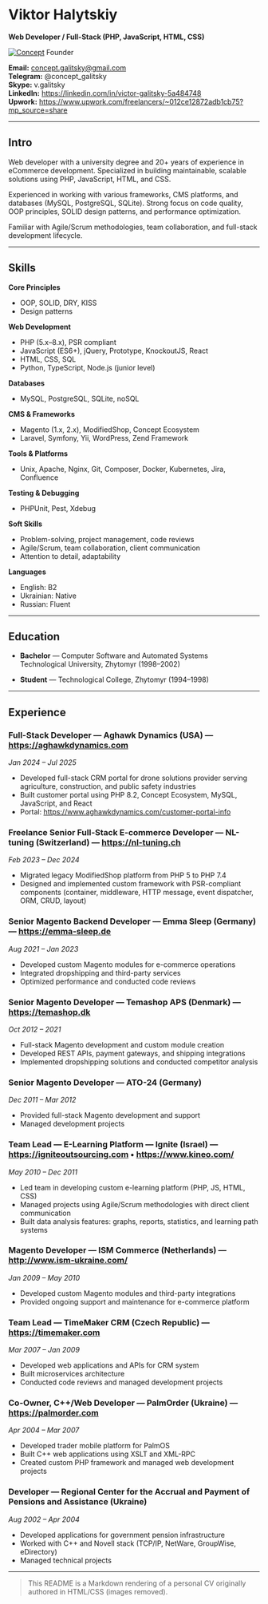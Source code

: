 # Viktor Halytskiy

**Web Developer / Full-Stack (PHP, JavaScript, HTML, CSS)**

[![Concept](https://img.shields.io/badge/Concept-Ecosystem-violet.svg)](https://github.com/Concept-Labs) Founder


**Email:** [concept.galitsky@gmail.com](mailto:concept.galitsky@gmail.com)  
**Telegram:** @concept_galitsky  
**Skype:** v.galitsky  
**LinkedIn:** https://linkedin.com/in/victor-galitsky-5a484748  
**Upwork:** https://www.upwork.com/freelancers/~012ce12872adb1cb75?mp_source=share

---

## Intro

Web developer with a university degree and 20+ years of experience in eCommerce development. Specialized in building maintainable, scalable solutions using PHP, JavaScript, HTML, and CSS.

Experienced in working with various frameworks, CMS platforms, and databases (MySQL, PostgreSQL, SQLite). Strong focus on code quality, OOP principles, SOLID design patterns, and performance optimization.

Familiar with Agile/Scrum methodologies, team collaboration, and full-stack development lifecycle.

---

## Skills

**Core Principles**
- OOP, SOLID, DRY, KISS
- Design patterns

**Web Development**
- PHP (5.x–8.x), PSR compliant
- JavaScript (ES6+), jQuery, Prototype, KnockoutJS, React
- HTML, CSS, SQL
- Python, TypeScript, Node.js (junior level)

**Databases**
- MySQL, PostgreSQL, SQLite, noSQL

**CMS & Frameworks**
- Magento (1.x, 2.x), ModifiedShop, Concept Ecosystem
- Laravel, Symfony, Yii, WordPress, Zend Framework

**Tools & Platforms**
- Unix, Apache, Nginx, Git, Composer, Docker, Kubernetes, Jira, Confluence

**Testing & Debugging**
- PHPUnit, Pest, Xdebug

**Soft Skills**
- Problem-solving, project management, code reviews
- Agile/Scrum, team collaboration, client communication
- Attention to detail, adaptability

**Languages**
- English: B2
- Ukrainian: Native
- Russian: Fluent
---

## Education

- **Bachelor** — Computer Software and Automated Systems  
  Technological University, Zhytomyr (1998–2002)

- **Student** — Technological College, Zhytomyr (1994–1998)

---

## Experience

### Full-Stack Developer — Aghawk Dynamics (USA) — https://aghawkdynamics.com
*Jan 2024 – Jul 2025*  
- Developed full-stack CRM portal for drone solutions provider serving agriculture, construction, and public safety industries
- Built customer portal using PHP 8.2, Concept Ecosystem, MySQL, JavaScript, and React
- Portal: https://www.aghawkdynamics.com/customer-portal-info

### Freelance Senior Full-Stack E-commerce Developer — NL-tuning (Switzerland) — https://nl-tuning.ch
*Feb 2023 – Dec 2024*  
- Migrated legacy ModifiedShop platform from PHP 5 to PHP 7.4
- Designed and implemented custom framework with PSR-compliant components (container, middleware, HTTP message, event dispatcher, ORM, CRUD, layout)

### Senior Magento Backend Developer — Emma Sleep (Germany) — https://emma-sleep.de
*Aug 2021 – Jan 2023*  
- Developed custom Magento modules for e-commerce operations
- Integrated dropshipping and third-party services
- Optimized performance and conducted code reviews

### Senior Magento Developer — Temashop APS (Denmark) — https://temashop.dk
*Oct 2012 – 2021*  
- Full-stack Magento development and custom module creation
- Developed REST APIs, payment gateways, and shipping integrations
- Implemented dropshipping solutions and conducted competitor analysis

### Senior Magento Developer — ATO-24 (Germany)
*Dec 2011 – Mar 2012*  
- Provided full-stack Magento development and support
- Managed development projects

### Team Lead — E-Learning Platform — Ignite (Israel) — https://igniteoutsourcing.com • https://www.kineo.com/
*May 2010 – Dec 2011*  
- Led team in developing custom e-learning platform (PHP, JS, HTML, CSS)
- Managed projects using Agile/Scrum methodologies with direct client communication
- Built data analysis features: graphs, reports, statistics, and learning path systems

### Magento Developer — ISM Commerce (Netherlands) — http://www.ism-ukraine.com/
*Jan 2009 – May 2010*  
- Developed custom Magento modules and third-party integrations
- Provided ongoing support and maintenance for e-commerce platform

### Team Lead — TimeMaker CRM (Czech Republic) — https://timemaker.com
*Mar 2007 – Jan 2009*  
- Developed web applications and APIs for CRM system
- Built microservices architecture
- Conducted code reviews and managed development projects

### Co-Owner, C++/Web Developer — PalmOrder (Ukraine) — https://palmorder.com
*Apr 2004 – Mar 2007*  
- Developed trader mobile platform for PalmOS
- Built C++ web applications using XSLT and XML-RPC
- Created custom PHP framework and managed web development projects

### Developer — Regional Center for the Accrual and Payment of Pensions and Assistance (Ukraine)
*Aug 2002 – Apr 2004*  
- Developed applications for government pension infrastructure
- Worked with C++ and Novell stack (TCP/IP, NetWare, GroupWise, eDirectory)
- Managed technical projects

---

> This README is a Markdown rendering of a personal CV originally authored in HTML/CSS (images removed).
